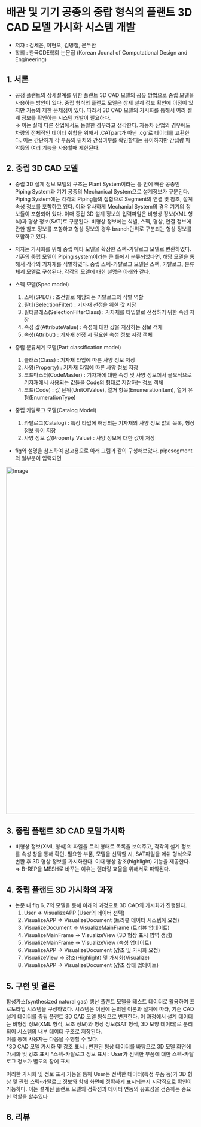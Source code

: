 # 배관 및 기기 공종의 중랍 형식의 플랜트 3D CAD 모델 가시화 시스템 개발
 - 저자 : 김세윤, 이현오, 김병철, 문두환
 - 학회 : 한국CDE학회 논문집 (Korean Jounal of Computational Design and Engineering)

 
## 1. 서론
 - 공정 플랜트의 상세설계를 위한 플랜트 3D CAD 모델의 공유 방법으로 중립 모델을 사용하는 방안이 있다. 중립 형식의 플랜트 모델은 상세 설계 정보 확인에 이점이 있지만 기능의 제한 문제점이 있다. 따라서 3D CAD 모델의 가시화를 통해서 여러 설계 정보를 확인하는 시스템 개발이 필요하다.<br>
 ⇒ 이는 실제 다른 산업에서도 동일한 경우라고 생각한다. 자동차 산업의 경우에도 차량의 전체적인 데이터 취합을 위해서 .CATpart가 아닌 .cgr로 데이터를 교환한다. 이는 간단하게 각 부품의 위치와 간섭여부를 확인할때는 용이하지만 간섭량 파악등의 여러 기능을 사용할때 제한된다.
 
## 2. 중립 3D CAD 모델
 - 중립 3D 설계 정보 모델의 구조는 Plant System이라는 틀 안에 배관 공종인 Piping System과 기기 공종의 Mechanical System으로 설계정보가 구분된다. Piping System에는 각각의 Piping들의 집합으로 Segment의 연결 및 참조, 설계 속성 정보를 포함하고 있다. 이와 유사하게 Mechanial System의 경우 기기의 정보들이 포함되어 있다. 이때 중립 3D 설계 정보의 입력파일은 비형상 정보(XML 형식)과 형상 정보(SAT)로 구분된다. 비형상 정보에는 식별, 스펙, 형상, 연결 정보에 관한 참조 정보를 포함하고 형상 정보의 경우 branch단위로 구분되는 형상 정보를 포함하고 있다.
 
 - 저자는 가시화를 위해 중립 메타 모델을 확장한 스펙-카탈로그 모델로 변환하였다. 기존의 중립 모델이 Piping system이라는 큰 틀에서 분류되었다면, 해당 모델을 통해서 각각의 기자재를 식별하였다. 중립 스펙-카탈로그 모델은 스펙, 카탈로그, 분류체계 모델로 구성된다. 각각의 모델에 대한 설명은 아래와 같다.

- 스펙 모델(Spec model)
  1. 스펙(SPEC) : 조건별로 해당되는 카탈로그의 식별 역할
  2. 필터(SelectionFilter) : 기자재 선정을 위한 값 저장
  3. 필터클래스(SelectionFilterClass) : 기자재를 타입별로 선정하기 위한 속성 저장
  4. 속성 값(AttributeValue) : 속성에 대한 값을 저장하는 정보 객체
  5. 속성(Attribut) : 기자재 선정 시 필요한 속성 정보 저장 객체

- 중립 분류체계 모델(Part classification model)
  1. 클래스(Class) : 기자재 타입에 따른 사양 정보 저장
  2. 사양(Property) : 기자재 타입에 따른 사양 정보 저장
  3. 코드마스터(CodeMaster) : 기자재에 대한 속성 및 사양 정보에서 곹오적으로 기자재에서 사용되는 값들을 Code의 형태로 저장하는 정보 객체
  4. 코드(Code) : 값 단위(UnitOfValue), 열거 항목(EnumerationItem), 열거 유형(EnumerationType)

- 중립 카탈로그 모델(Catalog Model)
  1. 카탈로그(Catalog) : 특정 타입에 해당되는 기자재의 사양 정보 앖의 목록, 형상 정보 등이 저장
  2. 사양 정보 값(Property Value) : 사양 정보에 대한 값이 저장
 
 - fig와 설명을 참조하여 참고용으로 아래 그림과 같이 구성해보았다. pipesegment의 일부분이 입력되면 

  <img width="1923" height="927" alt="Image" src="https://github.com/user-attachments/assets/fe816f07-abb9-40ea-a625-f9131857abd0" />

## 3. 중립 플랜트 3D CAD 모델 가시화
  -  비형상 정보(XML 형식)의 파일을 트리 형태로 목록을 보여주고, 각각의 설계 정보를 속성 창을 통해 확인. 필요한 부품, 모델을 선택할 시, SAT파일을 메쉬 형식으로 변환 후 3D 형상 정보를 가시화한다. 이때 형상 강조(highlight) 기능을 제공한다.<br>
  ⇒ B-REP을 MESH로 바꾸는 이유는 렌더링 효율을 위해서로 파악된다.

## 4. 중립 플랜트 3D 가시화의 과정
 - 논문 내 fig 6, 7의 모델을 통해 아래의 과정으로 3D CAD의 가시화가 진행된다.
   1. User ⇒ VisualizeAPP (User의 데이터 선택)
   2. VisualizeAPP ⇒ VisualizeDocument (트리뷰 데이터 시스템에 요청)
   3. VisualizeDocument -> VisualizeMainFrame (트리뷰 업데이트)
   4. VisualizeMainFrame -> VisualizeView (3D 형상 표시 영역 생성)
   5. VisualizeMainFrame -> VisualizeView (속성 업데이트)
   6. VisualizeAPP -> VisualizeDocument (강조 및 가시화 요청)
   7. VisualizeView -> 강조(Highlight) 및 가시화(Visualize)
   8. VisualizeAPP -> VisualizeDocument (강조 상태 업데이트)

## 5. 구현 및 결론
합성가스(synthesized natural gas) 생산 플랜트 모델을 테스트 데이터로 활용하여 프로토타입 시스템을 구성하였다. 시스템은 이전에 논의된 이론과 설계에 따라, 기존 CAD 설계 데이터를 중립 플랜트 3D CAD 모델 형식으로 변환한다. 이 과정에서 설계 데이터는 비형상 정보(XML 형식, 보조 정보)와 형상 정보(SAT 형식,  3D 모양 데이터)로 분리되어 시스템의 내부 데이터 구조로 저장된다. <br>
이를 통해 사용자는 다음을 수행할 수 있다.<br>
*3D CAD 모델 가시화 및 강조 표시 : 변환된 형상 데이터를 바탕으로 3D 모델 화면에 가시화 및 강조 표시
*스펙-카탈로그 정보 표시 : User가 선택한 부품에 대한 스펙-카탈로그 정보가 별도의 창에 표시

이러한 가시화 및 정보 표시 기능을 통해 User는 선택한 데이터(특정 부품 등)가 3D 형상 및 관련 스펙-카탈로그 정보와 함께 화면에 정확하게 표시되는지 시각적으로 확인이 가능하다. 이는 설계된 플랜트 모델의 정확성과 데이터 연동의 유효성을 검증하는 중요한 역할을 할수있다

## 6. 리뷰
